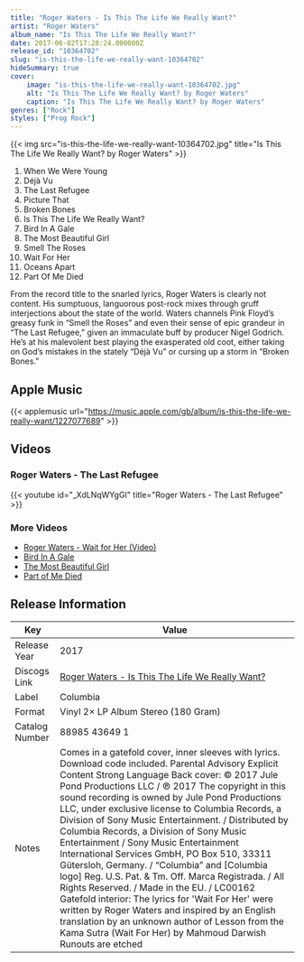 ```yaml
---
title: "Roger Waters - Is This The Life We Really Want?"
artist: "Roger Waters"
album_name: "Is This The Life We Really Want?"
date: 2017-06-02T17:28:24.000000Z
release_id: "10364702"
slug: "is-this-the-life-we-really-want-10364702"
hideSummary: true
cover:
    image: "is-this-the-life-we-really-want-10364702.jpg"
    alt: "Is This The Life We Really Want? by Roger Waters"
    caption: "Is This The Life We Really Want? by Roger Waters"
genres: ["Rock"]
styles: ["Prog Rock"]
---
```


{{< img src="is-this-the-life-we-really-want-10364702.jpg" title="Is This The Life We Really Want? by Roger Waters" >}}

<!-- section break -->

1. When We Were Young
2. Déjà Vu
3. The Last Refugee
4. Picture That
5. Broken Bones
6. Is This The Life We Really Want?
7. Bird In A Gale
8. The Most Beautiful Girl
9. Smell The Roses
10. Wait For Her
11. Oceans Apart
12. Part Of Me Died

<!-- section break -->


From the record title to the snarled lyrics, Roger Waters is clearly not content. His sumptuous, languorous post-rock mixes through gruff interjections about the state of the world. Waters channels Pink Floyd’s greasy funk in “Smell the Roses” and even their sense of epic grandeur in “The Last Refugee,” given an immaculate buff by producer Nigel Godrich. He’s at his malevolent best playing the exasperated old coot, either taking on God’s mistakes in the stately “Déjà Vu” or cursing up a storm in “Broken Bones.”



## Apple Music
{{< applemusic url="https://music.apple.com/gb/album/is-this-the-life-we-really-want/1227077689" >}}





## Videos
### Roger Waters - The Last Refugee
{{< youtube id="_XdLNqWYgGI" title="Roger Waters - The Last Refugee" >}}<br>

### More Videos

- [Roger Waters - Wait for Her (Video)](https://www.youtube.com/watch?v=iSl1kmQMG2E)
- [Bird In A Gale](https://www.youtube.com/watch?v=BQxx9R8l6ZY)
- [The Most Beautiful Girl](https://www.youtube.com/watch?v=GtPON4OH_tE)
- [Part of Me Died](https://www.youtube.com/watch?v=ucnwTy9VNcU)


## Release Information
|  Key           | Value                                                |
| ---------------| ---------------------------------------------------- |
| Release Year   | 2017                                   |
| Discogs Link   | [Roger Waters - Is This The Life We Really Want?](https://www.discogs.com/release/10364702-Roger-Waters-Is-This-The-Life-We-Really-Want) |
| Label          | Columbia |
| Format         | Vinyl 2× LP Album Stereo (180 Gram) |
| Catalog Number | 88985 43649 1 |
| Notes | Comes in a gatefold cover, inner sleeves with lyrics. Download code included.  Parental Advisory Explicit Content Strong Language  Back cover: © 2017 Jule Pond Productions LLC / ℗ 2017 The copyright in this sound recording is owned by Jule Pond Productions LLC, under exclusive license to Columbia Records,  a Division of Sony Music Entertainment. / Distributed by Columbia Records, a Division of Sony Music Entertainment / Sony Music Entertainment International Services GmbH, PO Box 510, 33311 Gütersloh, Germany. / “Columbia” and [Columbia logo] Reg. U.S. Pat. & Tm. Off. Marca Registrada. / All Rights Reserved. / Made in the EU. / LC00162  Gatefold interior: The lyrics for 'Wait For Her' were written by Roger Waters and inspired by an English translation by an unknown author of Lesson from the Kama Sutra (Wait For Her) by Mahmoud Darwish  Runouts are etched |
